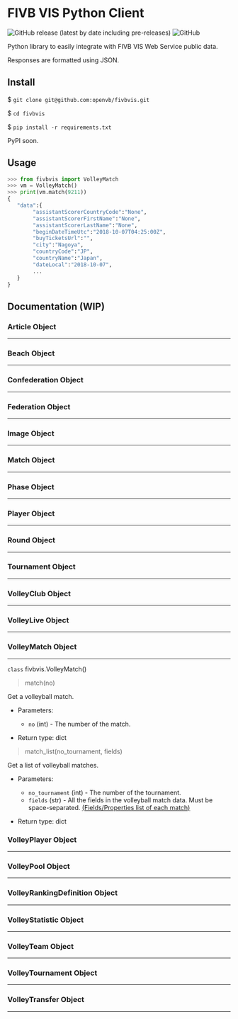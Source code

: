 # FIVB VIS Python Client
![GitHub release (latest by date including pre-releases)](https://img.shields.io/github/v/release/openvb/fivbvis?include_prereleases)
![GitHub](https://img.shields.io/github/license/openvb/fivbvis)

Python library to easily integrate with FIVB VIS Web Service public data.

Responses are formatted using JSON.

## Install

$ `git clone git@github.com:openvb/fivbvis.git`

$ `cd fivbvis`

$ `pip install -r requirements.txt`

PyPI soon.

## Usage
```python
>>> from fivbvis import VolleyMatch
>>> vm = VolleyMatch()
>>> print(vm.match(9211))
{
   "data":{
        "assistantScorerCountryCode":"None",
        "assistantScorerFirstName":"None",
        "assistantScorerLastName":"None",
        "beginDateTimeUtc":"2018-10-07T04:25:00Z",
        "buyTicketsUrl":"",
        "city":"Nagoya",
        "countryCode":"JP",
        "countryName":"Japan",
        "dateLocal":"2018-10-07",
        ...
   }
}
```

## Documentation (WIP)

### Article Object
----

### Beach Object
----

### Confederation Object
----

### Federation Object
----

### Image Object
----

### Match Object
----

### Phase Object
----

### Player Object
----

### Round Object
----

### Tournament Object
----

### VolleyClub Object
----

### VolleyLive Object
----

### VolleyMatch Object
----

`class` fivbvis.VolleyMatch()

>match(no)

Get a volleyball match.

- Parameters:
    - `no` (int) - The number of the match.

- Return type:	dict

>match_list(no_tournament, fields)

Get a list of volleyball matches.

- Parameters:
    - `no_tournament` (int) - The number of the tournament.
    - `fields` (str) - All the fields in the volleyball match data. Must be space-separated. [(Fields/Properties list of each match)](https://www.fivb.org/VisSDK/VisWebService/#VolleyMatch.html)

- Return type:	dict

### VolleyPlayer Object
----

### VolleyPool Object
----

### VolleyRankingDefinition Object
----

### VolleyStatistic Object
----

### VolleyTeam Object
----

### VolleyTournament Object
----

### VolleyTransfer Object
----
